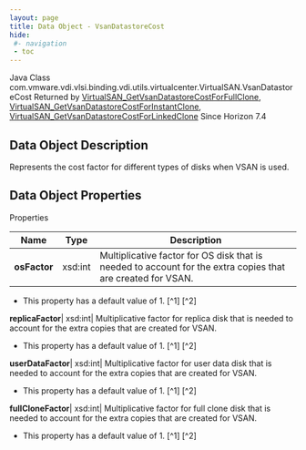 ```yaml
---
layout: page
title: Data Object - VsanDatastoreCost
hide:
 #- navigation
 - toc
---
```






Java Class
    com.vmware.vdi.vlsi.binding.vdi.utils.virtualcenter.VirtualSAN.VsanDatastoreCost
Returned by
     [VirtualSAN_GetVsanDatastoreCostForFullClone](vdi.utils.virtualcenter.VirtualSAN.md#getVsanDatastoreCostForFullClone), [VirtualSAN_GetVsanDatastoreCostForInstantClone](vdi.utils.virtualcenter.VirtualSAN.md#getVsanDatastoreCostForInstantClone), [VirtualSAN_GetVsanDatastoreCostForLinkedClone](vdi.utils.virtualcenter.VirtualSAN.md#getVsanDatastoreCostForLinkedClone)
Since 
    Horizon 7.4

## Data Object Description 

Represents the cost factor for different types of disks when VSAN is used. 

## Data Object Properties

Properties

Name |  Type |  Description   
---|---|---  
**osFactor**|  xsd:int|  Multiplicative factor for OS disk that is needed to account for the extra copies that are created for VSAN.   


  * This property has a default value of 1.
[^1]
[^2]

  
**replicaFactor**|  xsd:int|  Multiplicative factor for replica disk that is needed to account for the extra copies that are created for VSAN.   


  * This property has a default value of 1.
[^1]
[^2]

  
**userDataFactor**|  xsd:int|  Multiplicative factor for user data disk that is needed to account for the extra copies that are created for VSAN.   


  * This property has a default value of 1.
[^1]
[^2]

  
**fullCloneFactor**|  xsd:int|  Multiplicative factor for full clone disk that is needed to account for the extra copies that are created for VSAN.   


  * This property has a default value of 1.
[^1]
[^2]

  
  

  

